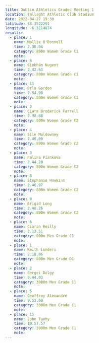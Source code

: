 ```yaml
---
title: Dublin Athletics Graded Meeting 1 
location: Tallaght Athletic Club Stadium 
date: 2022-04-27 19:30
latitude: 53.3522291
longitude: -6.3214874
results:
  - place: 1
    name: Mollie O'Donnell
    time: 2.30.04
    category: 800m Women Grade C1
    note:
  - place: 6
    name: Siobhán Nugent
    time: 2.42.63
    category: 800m Women Grade C1
    note:
  - place: 11
    name: Orla Gordon
    time: 2.54.99
    category: 800m Women Grade C1
    note:
  - place: 3
    name: Ciara Broderick Farrell
    time: 2.38.88
    category: 800m Women Grade C2
    note:
  - place: 4
    name: Síle Muldowney
    time: 2.40.09
    category: 800m Women Grade C2
    note:
  - place: 3
    name: Palina Piankova
    time: 2.44.20
    category: 800m Women Grade C2
    note:
  - place: 8
    name: Stephanie Hawkins
    time: 2.46.97
    category: 800m Women Grade C2
    note:
  - place: 9
    name: Brigid Long
    time: 2.48.26
    category: 800m Women Grade C2
    note:
  - place: 6
    name: Ciaran Reilly
    time: 2.13.51
    category: 800m Men Grade C1
    note:
  - place: 1
    name: Keith Lunders
    time: 2.18.86
    category: 800m Men Grade D1
    note:
  - place: 2
    name: Sergei Dolgy
    time: 9.44.03
    category: 3000m Men Grade C1
    note:
  - place: 5
    name: Geoffrey Alexandre
    time: 9.53.60
    category: 3000m Men Grade C1
    note:
  - place: 15
    name: John Tuohy
    time: 10.57.57 
    category: 3000m Men Grade C1
    note:
---
```

